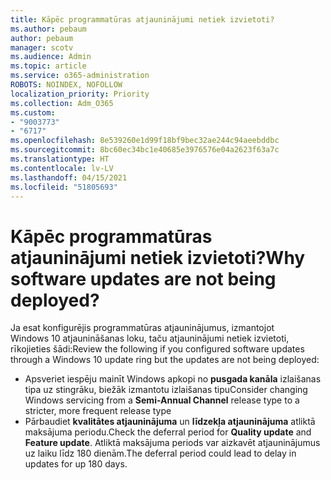 ```yaml
---
title: Kāpēc programmatūras atjauninājumi netiek izvietoti?
ms.author: pebaum
author: pebaum
manager: scotv
ms.audience: Admin
ms.topic: article
ms.service: o365-administration
ROBOTS: NOINDEX, NOFOLLOW
localization_priority: Priority
ms.collection: Adm_O365
ms.custom:
- "9003773"
- "6717"
ms.openlocfilehash: 8e539260e1d99f18bf9bec32ae244c94aeebddbc
ms.sourcegitcommit: 8bc60ec34bc1e40685e3976576e04a2623f63a7c
ms.translationtype: HT
ms.contentlocale: lv-LV
ms.lasthandoff: 04/15/2021
ms.locfileid: "51805693"
---
```

# <a name="why-software-updates-are-not-being-deployed"></a><span data-ttu-id="bbac2-102">Kāpēc programmatūras atjauninājumi netiek izvietoti?</span><span class="sxs-lookup"><span data-stu-id="bbac2-102">Why software updates are not being deployed?</span></span>

<span data-ttu-id="bbac2-103">Ja esat konfigurējis programmatūras atjauninājumus, izmantojot Windows 10 atjaunināšanas loku, taču atjauninājumi netiek izvietoti, rīkojieties šādi:</span><span class="sxs-lookup"><span data-stu-id="bbac2-103">Review the following if you configured software updates through a Windows 10 update ring but the updates are not being deployed:</span></span>  

- <span data-ttu-id="bbac2-104">Apsveriet iespēju mainīt Windows apkopi no **pusgada kanāla** izlaišanas tipa uz stingrāku, biežāk izmantotu izlaišanas tipu</span><span class="sxs-lookup"><span data-stu-id="bbac2-104">Consider changing Windows servicing from a  **Semi-Annual Channel**  release type to a stricter, more frequent release type</span></span>  
- <span data-ttu-id="bbac2-105">Pārbaudiet **kvalitātes atjauninājuma** un **līdzekļa atjauninājuma** atliktā maksājuma periodu.</span><span class="sxs-lookup"><span data-stu-id="bbac2-105">Check the deferral period for  **Quality update**  and  **Feature update**.</span></span> <span data-ttu-id="bbac2-106">Atliktā maksājuma periods var aizkavēt atjauninājumus uz laiku līdz 180 dienām.</span><span class="sxs-lookup"><span data-stu-id="bbac2-106">The deferral period could lead to delay in updates for up 180 days.</span></span>
